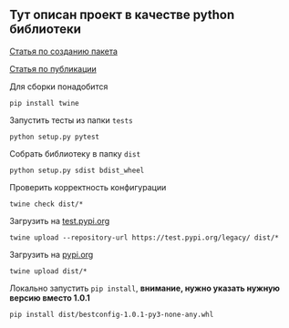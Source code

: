 ## Тут описан проект в качестве python библиотеки

[Статья по созданию пакета](https://medium.com/analytics-vidhya/how-to-create-a-python-library-7d5aea80cc3f)

[Статья по публикации](https://realpython.com/pypi-publish-python-package/)

Для сборки понадобится
```shell
pip install twine
```

Запустить тесты из папки `tests`
```
python setup.py pytest
```
Собрать библиотеку в папку `dist`
```
python setup.py sdist bdist_wheel
```
Проверить корректность конфигурации
```shell
twine check dist/*
```
Загрузить на [test.pypi.org](https://test.pypi.org)
```shell
twine upload --repository-url https://test.pypi.org/legacy/ dist/*
```
Загрузить на [pypi.org](https://pypi.org)
```shell
twine upload dist/*
```

Локально запустить `pip install`, **внимание, нужно указать нужную версию
вместо 1.0.1**
```shell
pip install dist/bestconfig-1.0.1-py3-none-any.whl
```